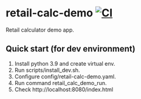 # retail-calc-demo [![CI](https://github.com/s-kam/retail-calc-demo/actions/workflows/ci.yml/badge.svg)](https://github.com/s-kam/retail-calc-demo/actions/workflows/ci.yml)
Retail calculator demo app.

## Quick start (for dev environment)
1. Install python 3.9 and create virtual env.
2. Run scripts/install_dev.sh.
3. Configure config/retail-calc-demo.yaml.
5. Run command retail_calc_demo_run.
6. Check http://localhost:8080/index.html
